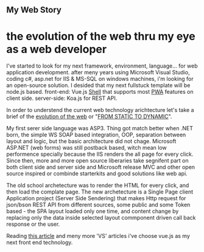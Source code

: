 ## My Web Story

# the evolution of the web thru my eye as a web developer

I've started to look for my next framework, environment, language... for web application development.
after meny years using Microsoft Visual Studio, coding c#, asp.net for IIS & MS-SQL on windows machines, i'm looking for an open-source solution.
I desided that my next fullstuck template will be node.js based.
front-end: Vue.js [Shell](https://developers.google.com/web/updates/2015/11/app-shell) that supports most [PWA](https://developers.google.com/web/progressive-web-apps/) features on client side.
server-side: Koa.js for REST API.

In order to understend the current web technology arichtecture let's take a brief of the [evolution of the web](http://www.evolutionoftheweb.com) or "[FROM STATIC TO DYNAMIC](http://royal.pingdom.com/2007/12/07/a-history-of-the-dynamic-web)".

My first serer side language was ASP3.
Thing got match better when .NET born, the simple WS SOAP based integration, OOP, separation between layout and logic, but the basic architecture did not chage.
Microsoft ASP.NET (web forms) was still postback based, witch mean low performence specially because the IIS renders the all page for every click.
Since then, more and more open source liberaries take segnifent part on both client side and server side and Microsoft release MVC and other open source inspired or combinde starterkits and good solutions like web api.

The old school archetecture was to render the HTML for every click, and then load the complate page.
The new archetecture is a Single Page client Application project (Server Side Sendering) that makes Http request for json/bson REST API from different sources, some public and some Token based - the SPA layout loaded only one time, and content change by replacing only the data inside selected layout commponent driven call back response or the user.




Reading [this article](https://medium.com/@harryho2/angular-vs-react-vs-vue-f470f5b74bf6) and meny more 'VS' articles i've choose vue.js as my next front end technology.





